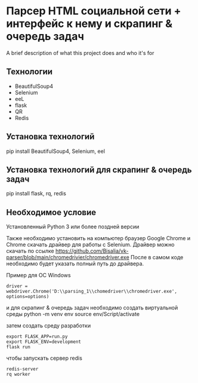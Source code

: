 # Парсер HTML социальной сети + интерфейс к нему ​и скрапинг & очередь задач


A brief description of what this project does and who it's for

## Технологии

* BeautifulSoup4
* Selenium
* eeL
* flask
* QR
* Redis

## Установка технологий

pip install BeautifulSoup4, Selenium, eel

## Установка технологий для скрапинг & очередь задач
pip install flask, rq, redis


## Необходимое условие

Установленный Python 3 или более поздней версии

Также необходимо установить на компьютер браузер Google Chrome и Chrome скачать драйвер для работы с Selenium. Драйвер можно скачать по ссылке https://github.com/Bisalia/vk-parser/blob/main/chromedrivier/chromedriver.exe После в самом коде необходимо будет указать полный путь до драйвера.

Пример для ОС Windows


    driver = webdriver.Chrome('D:\\parsing_1\\chomedriver\\chromedriver.exe', options=options)

и для скрапинг & очередь задач необходимо создать виртуальной среды
    python -m venv env
    source env/Script/activate 

затем создать среду разработки

    export FLASK_APP=run.py
    export FLASK_ENV=development
    flask run

чтобы запускать сервер redis 


    redis-server
    rq worker
